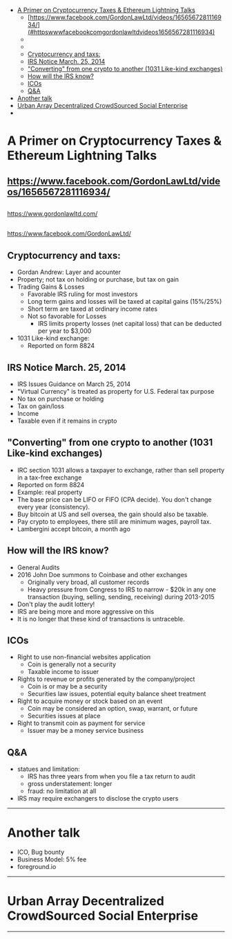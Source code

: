 <!-- TOC depthFrom:1 depthTo:6 withLinks:1 updateOnSave:1 orderedList:0 -->

- [A Primer on Cryptocurrency Taxes & Ethereum Lightning Talks](#a-primer-on-cryptocurrency-taxes-ethereum-lightning-talks)
	- [https://www.facebook.com/GordonLawLtd/videos/1656567281116934/](#httpswwwfacebookcomgordonlawltdvideos1656567281116934)
	- [](#)
	- [](#)
	- [Cryptocurrency and taxs:](#cryptocurrency-and-taxs)
	- [IRS Notice March. 25, 2014](#irs-notice-march-25-2014)
	- ["Converting" from one crypto to another (1031 Like-kind exchanges)](#converting-from-one-crypto-to-another-1031-like-kind-exchanges)
	- [How will the IRS know?](#how-will-the-irs-know)
	- [ICOs](#icos)
	- [Q&A](#qa)
- [Another talk](#another-talk)
- [Urban Array Decentralized CrowdSourced Social Enterprise](#urban-array-decentralized-crowdsourced-social-enterprise)
- [](#)

<!-- /TOC -->
# A Primer on Cryptocurrency Taxes & Ethereum Lightning Talks

## https://www.facebook.com/GordonLawLtd/videos/1656567281116934/

##
https://www.gordonlawltd.com/

##
https://www.facebook.com/GordonLawLtd/

## Cryptocurrency and taxs:
- Gordan Andrew: Layer and acounter
- Property; not tax on holding or purchase, but tax on gain
- Trading Gains & Losses
  - Favorable IRS ruling for most investors
  - Long term gains and losses will be taxed at capital gains (15\%/25\%)
  - Short term are taxed at ordinary income rates
  - Not so favorable for Losses
    - IRS limits property losses (net capital loss) that can be deducted per year to $3,000
- 1031 Like-kind exchange:
  - Reported on form 8824

## IRS Notice March. 25, 2014
- IRS Issues Guidance on March 25, 2014
- "Virtual Currency" is treated as property for U.S. Federal tax purpose
- No tax on purchase or holding
- Tax on gain/loss
- Income
- Taxable even if it remains in crypto

## "Converting" from one crypto to another (1031 Like-kind exchanges)
- IRC section 1031 allows a taxpayer to exchange, rather than sell property in a tax-free exchange
- Reported on form 8824
- Example: real property
- The base price can be LIFO or FIFO (CPA decide). You don't change every year (consistency).
- Buy bitcoin at US and sell oversea, the gain should also be taxable.
- Pay crypto to employees, there still are minimum wages, payroll tax.
- Lambergini accept bitcoin, a month ago


## How will the IRS know?
- General Audits
- 2016 John Doe summons to Coinbase and other exchanges
  - Originally very broad, all customer records
  - Heavy pressure from Congress to IRS to narrow - $20k in any one transaction (buying, selling, sending, receiving) during 2013-2015
- Don't play the audit lottery!
- IRS are being more and more aggressive on this
- It is no longer that these kind of transactions is untraceble.

## ICOs
- Right to use non-financial websites application
  - Coin is generally not a security
  - Taxable income to issuer
- Rights to revenue or profits generated by the company/project
  - Coin is or may be a security
  - Securities law issues, potential equity balance sheet treatment
- Right to acquire money or stock based on an event
  - Coin may be considered an option, swap, warrant, or future
  - Securities issues at place
- Right to transmit coin as payment for service
  - Issuer may be a money service business

## Q&A
- statues and limitation:
  - IRS has three years from when you file a tax return to audit
  - gross understatement: longer
  - fraud: no limitation at all
- IRS may require exchangers to disclose the crypto users

---------------------------------

# Another talk
- ICO, Bug bounty
- Business Model: 5% fee
- foreground.io

----------------------------------
# Urban Array Decentralized CrowdSourced Social Enterprise

----------------------------------
#
